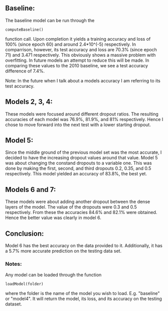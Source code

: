 ## Baseline:

The baseline model can be run through the

```python3
computeBaseline()
```

function call. Upon completion it yields a training accuracy and loss of 100%
(since epoch 60) and around 2.4*10^(-5) respectively. In comparrison, however, its test
accuracy and loss are 70.3% (since epoch 71) and 3.471 respectively. This obviously
shows a massive problem with overfitting. In future models an attempt to reduce this
will be made. In comparing these values to the 2010 baseline, we see a test accuracy
difference of 7.4%.

Note: In the future when I talk about a models accuracy I am referring to its test accuracy. 

## Models 2, 3, 4:

These models were focused around different dropout ratios. The resulting accuracies
of each model was 76.9%, 81.9%, and 81% respectively. Hence I chose to move forward
into the next test with a lower starting dropout. 

## Model 5:

Since the middle ground of the previous model set was the most accurate, I decided
to have the increasing dropout values around that value. Model 5 was about
changing the constand dropouts to a variable one. This was done by making the first,
second, and third dropouts 0.2, 0.35, and 0.5 respectively. This model yielded an
accuracy of 83.8%, the best yet.

## Models 6 and 7:

These models were about adding another dropout between the dense layers of the model.
The value of the dropouts were 0.3 and 0.5 respectively. From these the accuracies
84.6% and 82.1% were obtained. Hence the better value was clearly in model 6. 

## Conclusion:

Model 6 has the best accuracy on the data provided to it. Additionally, it has a
5.7% more accurate prediction on the testing data set. 

### Notes: 

Any model can be loaded through the function

```python3
loadModel(folder)
```

where the folder is the name of the model you wish to load. E.g. "baseline" or 
"model4". It will return the model, its loss, and its accuracy on the testing
dataset. 